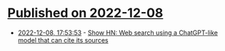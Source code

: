 # [Published on 2022-12-08](index.md)

* [2022-12-08, 17:53:53](https://news.ycombinator.com/item?id=33910863) - [Show HN: Web search using a ChatGPT-like model that can cite its sources](https://beta.sayhello.so/)
